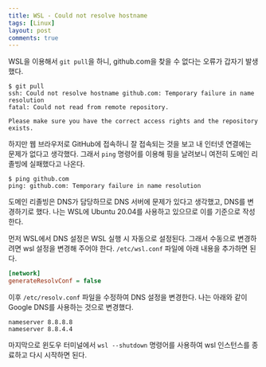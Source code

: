 ```yaml
---
title: WSL - Could not resolve hostname
tags: [Linux]
layout: post
comments: true
---
```


WSL을 이용해서 `git pull`을 하니, github.com을 찾을 수 없다는 오류가 갑자기 발생했다.

```
$ git pull
ssh: Could not resolve hostname github.com: Temporary failure in name resolution
fatal: Could not read from remote repository.

Please make sure you have the correct access rights and the repository exists.
```

하지만 웹 브라우저로 GitHub에 접속하니 잘 접속되는 것을 보고 내 인터넷 연결에는 문제가 없다고 생각했다. 그래서 `ping` 명령어를 이용해 핑을 날려보니 여전히 도메인 리졸빙에 실패했다고 나온다.
```
$ ping github.com
ping: github.com: Temporary failure in name resolution
```

도메인 리졸빙은 DNS가 담당하므로 DNS 서버에 문제가 있다고 생각했고, DNS를 변경하기로 했다. 나는 WSL에 Ubuntu 20.04를 사용하고 있으므로 이를 기준으로 작성한다.

먼저 WSL에서 DNS 설정은 WSL 실행 시 자동으로 설정된다. 그래서 수동으로 변경하려면 wsl 설정을 변경해 주어야 한다. `/etc/wsl.conf` 파일에 아래 내용을 추가하면 된다.

```ini
[network]
generateResolvConf = false
```

이후 `/etc/resolv.conf` 파일을 수정하여 DNS 설정을 변경한다. 나는 아래와 같이 Google DNS를 사용하는 것으로 변경했다.
```
nameserver 8.8.8.8
nameserver 8.8.4.4
```

마지막으로 윈도우 터미널에서 `wsl --shutdown` 명령어를 사용하여 wsl 인스턴스를 종료하고 다시 시작하면 된다.
